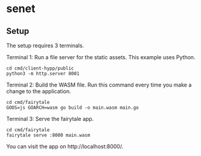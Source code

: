 # senet

## Setup
The setup requires 3 terminals.

Terminal 1: Run a file server for the static assets.
This example uses Python.
```shell
cd cmd/client-hypp/public
python3 -m http.server 8001
```

Terminal 2: Build the WASM file.
Run this command every time you make a change to the application.
```shell
cd cmd/fairytale
GOOS=js GOARCH=wasm go build -o main.wasm main.go
```

Terminal 3: Serve the fairytale app.
```shell
cd cmd/fairytale
fairytale serve :8000 main.wasm
```

You can visit the app on http://localhost:8000/.
